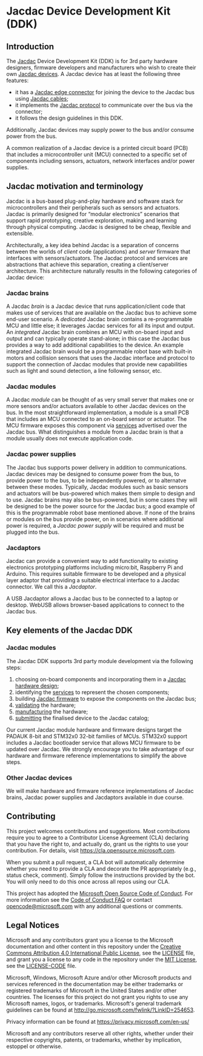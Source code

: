 # Jacdac Device Development Kit (DDK)

## Introduction

The [Jacdac](https://aka.ms/jacdac) Device Development Kit (DDK) is for 3rd party hardware designers, firmware developers and manufacturers who wish to create their own [Jacdac devices](https://microsoft.github.io/jacdac-docs/devices/). A Jacdac device has at least the following three features:
- it has a [Jacdac edge connector](./connector) for joining the device to the Jacdac bus using [Jacdac cables](https://github.com/microsoft/jacdac-ddk/tree/main/connector#cable);
- it implements the [Jacdac protocol](https://microsoft.github.io/jacdac-docs/reference/protocol/) to communicate over the bus via the connector;
- it follows the design guidelines in this DDK.

Additionally, Jacdac devices may supply power to the bus and/or consume power from the bus. 

A common realization of a Jacdac device is a printed circuit board (PCB) that includes a microcontroller unit (MCU) connected to a specific set of components including sensors, actuators, network interfaces and/or power supplies. 

## Jacdac motivation and terminology

Jacdac is a bus-based plug-and-play hardware and software stack for microcontrollers and their peripherals such as sensors and actuators. Jacdac is primarily designed for “modular electronics” scenarios that support rapid prototyping, creative exploration, making and learning through physical computing. Jacdac is designed to be cheap, flexible and extensible.

Architecturally, a key idea behind Jacdac is a separation of concerns between the worlds of _client_ code (applications) and  _server_ firmware that interfaces with sensors/actuators. The Jacdac protocol and services are abstractions that achieve this separation, creating a client/server architecture. This architecture naturally results in the following categories of Jacdac device:

### Jacdac brains

A Jacdac _brain_ is a Jacdac device that runs application/client code that makes use of services that are available on the Jacdac bus to achieve some end-user scenario. A _dedicated_ Jacdac brain contains a re-programmable MCU and little else; it leverages Jacdac services for all its input and output. An _integrated_ Jacdac brain combines an MCU with on-board input and output and can typically operate stand-alone; in this case the Jacdac bus provides a way to add additional capabilities to the device. An example integrated Jacdac brain would be a programmable robot base with built-in motors and collision sensors that uses the Jacdac interface and protocol to support the connection of Jacdac modules that provide new capabilities such as light and sound detection, a line following sensor, etc.

### Jacdac modules

A Jacdac _module_ can be thought of as very small server that makes one or more sensors and/or actuators available to other Jacdac devices on the bus. In the most straightforward implementation, a module is a small PCB that includes an MCU connected to an on-board sensor or actuator. The MCU firmware exposes this component via [services](https://microsoft.github.io/jacdac-docs/services/) advertised over the Jacdac bus. What distinguishes a module from a Jacdac brain is that a module usually does not execute application code.

### Jacdac power supplies

The Jacdac bus supports power delivery in addition to communications. Jacdac devices may be designed to consume power from the bus, to provide power to the bus, to be independently powered, or to alternatve between these modes. Typically, Jacdac modules such as basic sensors and actuators will be bus-powered which makes them simple to design and to use. Jacdac brains may also be bus-powered, but in some cases they will be designed to be the power source for the Jacdac bus; a good example of this is the programmable robot base mentioned above. If none of the brains or modules on the bus provide power, on in scenarios where additional power is required, a _Jacdac power supply_ will be required and must be plugged into the bus.

### Jacdaptors

Jacdac can provide a convenient way to add functionality to existing electronics prototyping platforms including micro:bit, Raspberry Pi and Arduino. This requires suitable firmware to be developed and a physical layer adaptor that providing a suitable electrical interface to a Jacdac connector. We call this a _Jacdaptor_. 

A USB Jacdaptor allows a Jacdac bus to be connected to a laptop or desktop. WebUSB allows browser-based applications to connect to the Jacdac bus. 

## Key elements of the Jacdac DDK

### Jacdac modules

The Jacdac DDK supports 3rd party module development via the following steps:
1.	choosing on-board components and incorporating them in a [Jacdac hardware design](./design);
2.	identifying the [services](https://microsoft.github.io/jacdac-docs/services/) to represent the chosen components;
3.	building [Jacdac firmware](./firmware) to expose the components on the Jacdac bus;
4.	[validating](./validation) the hardware;
5.	[manufacturing](./manufacture) the hardware;
6.	[submitting](./submission) the finalised device to the Jacdac catalog;  

Our current Jacdac module hardware and firmware designs target the PADAUK 8-bit and STM32x0 32-bit families of MCUs. STM32x0 support includes a Jacdac bootloader service that allows MCU firmware to be updated over Jacdac. We strongly encourage you to take advantage of our hardware and firmware reference implementations to simplify the above steps.

### Other Jacdac devices

We will make hardware and firmware reference implementations of Jacdac brains, Jacdac power supplies and Jacdaptors available in due course.

## Contributing

This project welcomes contributions and suggestions.  Most contributions require you to agree to a
Contributor License Agreement (CLA) declaring that you have the right to, and actually do, grant us
the rights to use your contribution. For details, visit https://cla.opensource.microsoft.com.

When you submit a pull request, a CLA bot will automatically determine whether you need to provide
a CLA and decorate the PR appropriately (e.g., status check, comment). Simply follow the instructions
provided by the bot. You will only need to do this once across all repos using our CLA.

This project has adopted the [Microsoft Open Source Code of Conduct](https://opensource.microsoft.com/codeofconduct/).
For more information see the [Code of Conduct FAQ](https://opensource.microsoft.com/codeofconduct/faq/) or
contact [opencode@microsoft.com](mailto:opencode@microsoft.com) with any additional questions or comments.

## Legal Notices

Microsoft and any contributors grant you a license to the Microsoft documentation and other content
in this repository under the [Creative Commons Attribution 4.0 International Public License](https://creativecommons.org/licenses/by/4.0/legalcode),
see the [LICENSE](LICENSE) file, and grant you a license to any code in the repository under the [MIT License](https://opensource.org/licenses/MIT), see the
[LICENSE-CODE](LICENSE-CODE) file.

Microsoft, Windows, Microsoft Azure and/or other Microsoft products and services referenced in the documentation
may be either trademarks or registered trademarks of Microsoft in the United States and/or other countries.
The licenses for this project do not grant you rights to use any Microsoft names, logos, or trademarks.
Microsoft's general trademark guidelines can be found at http://go.microsoft.com/fwlink/?LinkID=254653.

Privacy information can be found at https://privacy.microsoft.com/en-us/

Microsoft and any contributors reserve all other rights, whether under their respective copyrights, patents,
or trademarks, whether by implication, estoppel or otherwise.

